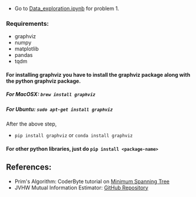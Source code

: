 * Go to [Data_exploration.ipynb](https://github.com/nsidn98/Advanced-Topics-in-Artificial-Intelligence-EE6180/blob/master/PSET2/Data%20exploration.ipynb) for problem 1.

### Requirements:
* graphviz
* numpy
* matplotlib
* pandas
* tqdm

#### For installing graphviz you have to install the graphviz package along with the python graphviz package.
##### For MacOSX: `brew install graphviz`
##### For Ubuntu: `sudo apt-get install graphviz`
After the above step,
* `pip install graphviz` or `conda install graphviz`

#### For other python libraries, just do `pip install <package-name>`

## References:
* Prim's Algorithm: CoderByte tutorial on [Minimum Spanning Tree](https://coderbyte.com/algorithm/find-minimum-spanning-tree-using-prims-algorithm)
* JVHW Mutual Information Estimator: [GitHub Repository](https://github.com/EEthinker/JVHW_Entropy_Estimators)

